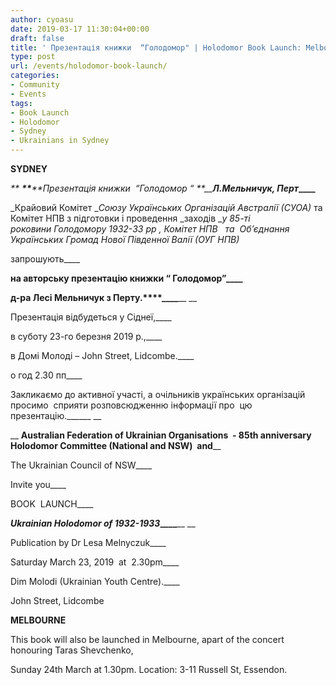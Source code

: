 ```yaml
---
author: cyoasu
date: 2019-03-17 11:30:04+00:00
draft: false
title: ' Презентація книжки  “Голодомор" | Holodomor Book Launch: Melbourne and Sydney'
type: post
url: /events/holodomor-book-launch/
categories:
- Community
- Events
tags:
- Book Launch
- Holodomor
- Sydney
- Ukrainians in Sydney
---
```


**SYDNEY**




_** __**__**Презентація книжки  “Голодомор “ **__**Л.Мельничук, Перт**_**____**




_Крайовий Комітет __Союзу Українських Організацій Австралії (СУОА)_ та  Комітет НПВ з підготовки і проведення _заходів __у __85_-ті роковини _Голодомору_ 1932-33 рр , Комітет НПВ   та  Об’єднання Українських Громад Нової Південної Валії (ОУГ НПВ)__




запрошують____




**на авторську презентацію книжки “ Голодомор”____**




**д-ра Лесі Мельничук з Перту.****____**__ __




Презентація відбудеться у Сіднеї,____




в суботу 23-го березня 2019 р.,____




в Домі Молоді – John Street, Lidcombe.____




о год 2.30 пп____




Закликаємо до активної участі, а очільників українських організацій просимо  сприяти розповсюдженню інформації про  цю презентацію.______ __




__ __Australian Federation of Ukrainian Organisations  - 85th anniversary Holodomor Committee (National and NSW)  and____




The Ukrainian Council of NSW____




Invite you____




BOOK  LAUNCH____




**_Ukrainian Holodomor of 1932-1933_____**__ __




Publication by Dr Lesa Melnyczuk____




Saturday March 23, 2019  at  2.30pm____




Dim Molodi (Ukrainian Youth Centre).____




John Street, Lidcombe




**MELBOURNE**




This book will also be launched in Melbourne, apart of the concert honouring Taras Shevchenko,




Sunday 24th March at 1.30pm.
Location: 3-11 Russell St, Essendon.
